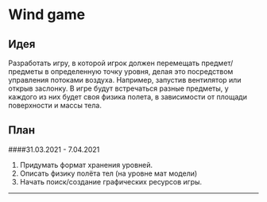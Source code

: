 # Wind game
## Идея

Разработать игру, в которой игрок должен перемещать предмет/предметы в определенную точку уровня, делая это посредством управления потоками воздуха. Например, запустив вентилятор или открыв заслонку. В игре будут встречаться разные предметы, у каждого из них будет своя физика полета, в зависимости от площади поверхности и массы тела.

## План
####31.03.2021 - 7.04.2021
1. Придумать формат хранения уровней.
2. Описать физику полёта тел (на уровне мат модели)
3. Начать поиск/создание графических ресурсов игры.
----

